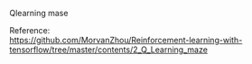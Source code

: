 Qlearning mase

Reference:  
https://github.com/MorvanZhou/Reinforcement-learning-with-tensorflow/tree/master/contents/2_Q_Learning_maze
